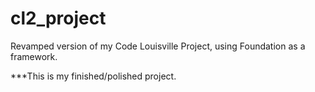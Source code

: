 # cl2_project
Revamped version of my Code Louisville Project, using Foundation as a framework.

***This is my finished/polished project.